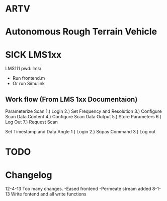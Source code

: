 ARTV
=================================

Autonomous Rough Terrain Vehicle
================================

SICK LMS1xx
================================
LMS111 pwd: lms/

- Run frontend.m
- Or run Simulink

Work flow (From LMS 1xx Documentaion)
-------------------------------------
Parameterize Scan
1.) Login
2.) Set Frequency and Resolution
3.) Configure Scan Data Content
4.) Configure Scan Data Output
5.) Store Parameters
6.) Log Out
7.) Request Scan

Set Timestamp and Data Angle
1.) Login
2.) Sopas Command
3.) Log out


TODO
===================================


Changelog
==================================
12-4-13 Too many changes. 
	-Eased frontend
	-Permeate stream added
8-1-13 Write fontend and all write functions